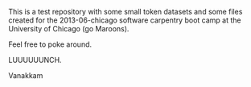 This is a test repository with some small token datasets and some files created for the 2013-06-chicago software carpentry boot camp at the University of Chicago (go Maroons).

Feel free to poke around.

LUUUUUUNCH.

Vanakkam
